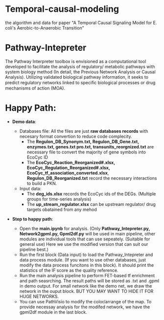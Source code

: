 # Temporal-causal-modeling
the algorithm and data for paper "A Temporal Causal Signaling Model for E. coli's Aerobic-to-Anaerobic Transition"

# Pathway-Intepreter
The Pathway Interpreter toolbox is envisioned as a computational tool developed to facilitate the analysis of regulatory/ metabolic pathways with system biology method (In detail, the Previous Network Analysis or Causal Analysis). Utilizing validated biological pathway information, it seeks to predict regulatory networks linked to speciﬁc biological processes or drug mechanisms of action (MOA).

# Happy Path:
  - **Demo data**: 
	  - Databases file: All the files are just **raw databases records** with necesary format convertion to reduce code complecity. 
		- The **Regulon\_DB\_Synonym.txt, Regulon\_DB\_Gene.txt, enzymes.txt, genes.txt pro.txt, transunits\_reorgnized.txt** are necessary file to convert the majority of gene symbols into EcoCyc ID
		- The **EcoCyc\_Reaction\_Reorganized#.xlsx, EcoCyc\_Regulation\_Reorganized#.xlsx, EcoCyc\_tf\_association\_converted.xlsx**, **Regulon\_DB\_Reorganized.txt** record the necessary interactions to build a PKN. 
	  - Input data:
		- The **deg\_ids.xlsx** records the EcoCyc ids of the DEGs. (Multiple groups for time-series analysis)
		- The **up\_stream\_regulator.xlsx** can be upstream regulator/ drug targets obatained from any mehod
  
  - **Step to happy path**:
	- Open the **main.ipynb** for analysis. (Only **Pathway\_Intepreter.py, Network2gpml.py, Gpml2df.py** will be used in main pipeline, other modules are individual tools that can use sepeately. (Suitable for general use) Here we use the modified version that can suit our pipeline best.)
	- Run the first block (Data input) to load the Pathway\_Intepreter and data process module. (If you want to use other databases, just modify the data process funcitons in this block). It should print the statistics of the IF score as the quality reference.
	- Run the main analysis pipeline to perform FET-based tf enrichment and path seasrching. The result paths will be stored as .txt and .gpml in demo output. For small network like the demo net, we draw the network in the ouput block. BUT YOU MAY WANT TO HIDE IT FOR HUGE NETWORKS.
	- You can use PathVisio to modify the color/arrange of the map. To provide necessay analysis for the modifed network, we have the gpml2df module in the last block.
